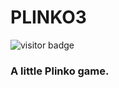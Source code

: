 # PLINKO3

![visitor badge](https://visitor-badge.glitch.me/badge?page_id=somePythonProgrammer.PLINKO3)

### A little Plinko game.

